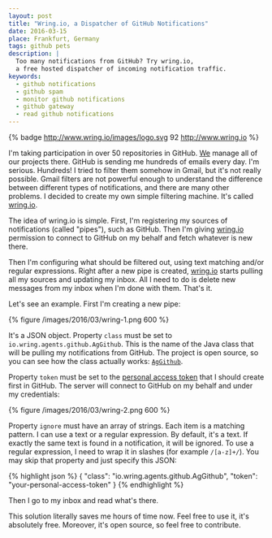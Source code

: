 ```yaml
---
layout: post
title: "Wring.io, a Dispatcher of GitHub Notifications"
date: 2016-03-15
place: Frankfurt, Germany
tags: github pets
description: |
  Too many notifications from GitHub? Try wring.io,
  a free hosted dispatcher of incoming notification traffic.
keywords:
  - github notifications
  - github spam
  - monitor github notifications
  - github gateway
  - read github notifications
---
```


{% badge http://www.wring.io/images/logo.svg 92 http://www.wring.io %}

I'm taking participation in over 50 repositories in GitHub. [We](https://www.zerocracy.com)
manage all of our projects there. GitHub is sending me hundreds of emails
every day. I'm serious. Hundreds! I tried to filter them somehow in Gmail,
but it's not really possible. Gmail filters are not powerful enough to
understand the difference between different types of notifications, and there
are many other problems.
I decided to create my own simple filtering machine. It's called
[wring.io](http://www.wring.io).

<!--more-->

The idea of wring.io is simple. First, I'm registering my sources
of notifications (called "pipes"), such as GitHub. Then I'm giving
[wring.io](http://www.wring.io) permission
to connect to GitHub on my behalf and fetch whatever is new there.

Then I'm configuring what should be filtered out, using text matching and/or
regular expressions. Right after a new pipe is created,
[wring.io](http://www.wring.io) starts pulling all my sources and updating my inbox.
All I need to do is delete new messages from my inbox when I'm done with them.
That's it.

Let's see an example. First I'm creating a new pipe:

{% figure /images/2016/03/wring-1.png 600 %}

It's a JSON object. Property `class` must be set to
`io.wring.agents.github.AgGithub`. This is the name of the Java
class that will be pulling my notifications from GitHub. The project is
open source, so you can see how the class actually works:
[`AgGithub`](https://github.com/yegor256/wring/blob/0.8.5/src/main/java/io/wring/agents/github/AgGithub.java).

Property `token` must be set to the [personal access token](https://github.com/settings/tokens/new)
that I should create first in GitHub. The server will connect to GitHub
on my behalf and under my credentials:

{% figure /images/2016/03/wring-2.png 600 %}

Property `ignore` must have an array of strings. Each item is a matching
pattern. I can use a text or a regular expression. By default, it's
a text. If exactly the same text is found in a notification, it
will be ignored. To use a regular expression, I need to wrap it in slashes (for example `/[a-z]+/`).
You may skip that property and just specify this JSON:

{% highlight json %}
{
  "class": "io.wring.agents.github.AgGithub",
  "token": "your-personal-access-token"
}
{% endhighlight %}

Then I go to my inbox and read what's there.

This solution literally saves me hours of time now. Feel free to use
it, it's absolutely free. Moreover, it's open source, so feel free to
contribute.
